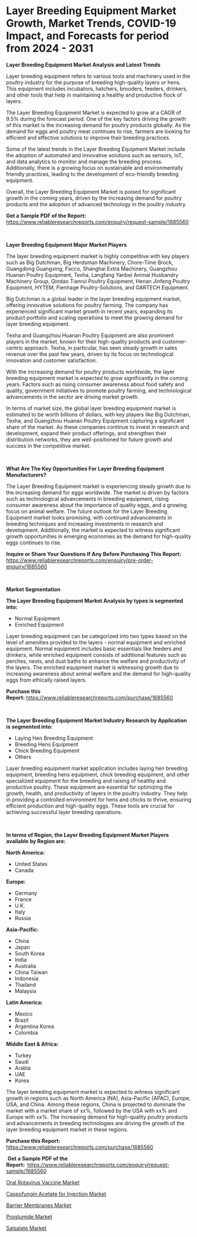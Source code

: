 <p><h1>Layer Breeding Equipment Market Growth, Market Trends, COVID-19 Impact, and Forecasts for period from 2024 - 2031</h1></p><p><strong>Layer Breeding Equipment Market Analysis and Latest Trends</strong></p>
<p><p>Layer breeding equipment refers to various tools and machinery used in the poultry industry for the purpose of breeding high-quality layers or hens. This equipment includes incubators, hatchers, brooders, feeders, drinkers, and other tools that help in maintaining a healthy and productive flock of layers.</p><p>The Layer Breeding Equipment Market is expected to grow at a CAGR of 9.5% during the forecast period. One of the key factors driving the growth of this market is the increasing demand for poultry products globally. As the demand for eggs and poultry meat continues to rise, farmers are looking for efficient and effective solutions to improve their breeding practices.</p><p>Some of the latest trends in the Layer Breeding Equipment Market include the adoption of automated and innovative solutions such as sensors, IoT, and data analytics to monitor and manage the breeding process. Additionally, there is a growing focus on sustainable and environmentally friendly practices, leading to the development of eco-friendly breeding equipment.</p><p>Overall, the Layer Breeding Equipment Market is poised for significant growth in the coming years, driven by the increasing demand for poultry products and the adoption of advanced technology in the poultry industry.</p></p>
<p><strong>Get a Sample PDF of the Report:&nbsp;</strong> <a href="https://www.reliableresearchreports.com/enquiry/request-sample/1685560">https://www.reliableresearchreports.com/enquiry/request-sample/1685560</a></p>
<p>&nbsp;</p>
<p><strong>Layer Breeding Equipment Major Market Players</strong></p>
<p><p>The layer breeding equipment market is highly competitive with key players such as Big Dutchman, Big Herdsman Machinery, Chore-Time Brock, Guangdong Guangxing, Facco, Shanghai Extra Machinery, Guangzhou Huanan Poultry Equipment, Texha, Langfang Yanbei Animal Husbandry Machinery Group, Qindao Tianrui Poultry Equipment, Henan Jinfeng Poultry Equipment, HYTEM, Fienhage Poultry-Solutions, and GARTECH Equipment.</p><p>Big Dutchman is a global leader in the layer breeding equipment market, offering innovative solutions for poultry farming. The company has experienced significant market growth in recent years, expanding its product portfolio and scaling operations to meet the growing demand for layer breeding equipment.</p><p>Texha and Guangzhou Huanan Poultry Equipment are also prominent players in the market, known for their high-quality products and customer-centric approach. Texha, in particular, has seen steady growth in sales revenue over the past few years, driven by its focus on technological innovation and customer satisfaction.</p><p>With the increasing demand for poultry products worldwide, the layer breeding equipment market is expected to grow significantly in the coming years. Factors such as rising consumer awareness about food safety and quality, government initiatives to promote poultry farming, and technological advancements in the sector are driving market growth.</p><p>In terms of market size, the global layer breeding equipment market is estimated to be worth billions of dollars, with key players like Big Dutchman, Texha, and Guangzhou Huanan Poultry Equipment capturing a significant share of the market. As these companies continue to invest in research and development, expand their product offerings, and strengthen their distribution networks, they are well-positioned for future growth and success in the competitive market.</p></p>
<p>&nbsp;</p>
<p><strong>What Are The Key Opportunities For Layer Breeding Equipment Manufacturers?</strong></p>
<p><p>The Layer Breeding Equipment market is experiencing steady growth due to the increasing demand for eggs worldwide. The market is driven by factors such as technological advancements in breeding equipment, rising consumer awareness about the importance of quality eggs, and a growing focus on animal welfare. The future outlook for the Layer Breeding Equipment market looks promising, with continued advancements in breeding techniques and increasing investments in research and development. Additionally, the market is expected to witness significant growth opportunities in emerging economies as the demand for high-quality eggs continues to rise.</p></p>
<p><strong>Inquire or Share Your Questions If Any Before Purchasing This Report:</strong> <a href="https://www.reliableresearchreports.com/enquiry/pre-order-enquiry/1685560">https://www.reliableresearchreports.com/enquiry/pre-order-enquiry/1685560</a></p>
<p>&nbsp;</p>
<p><strong>Market Segmentation</strong></p>
<p><strong>The Layer Breeding Equipment Market Analysis by types is segmented into:</strong></p>
<p><ul><li>Normal Equipment</li><li>Enriched Equipment</li></ul></p>
<p><p>Layer breeding equipment can be categorized into two types based on the level of amenities provided to the layers - normal equipment and enriched equipment. Normal equipment includes basic essentials like feeders and drinkers, while enriched equipment consists of additional features such as perches, nests, and dust baths to enhance the welfare and productivity of the layers. The enriched equipment market is witnessing growth due to increasing awareness about animal welfare and the demand for high-quality eggs from ethically raised layers.</p></p>
<p><strong>Purchase this Report:&nbsp;</strong><a href="https://www.reliableresearchreports.com/purchase/1685560">https://www.reliableresearchreports.com/purchase/1685560</a></p>
<p>&nbsp;</p>
<p><strong>The Layer Breeding Equipment Market Industry Research by Application is segmented into:</strong></p>
<p><ul><li>Laying Hen Breeding Equipment</li><li>Breeding Hens Equipment</li><li>Chick Breeding Equipment</li><li>Others</li></ul></p>
<p><p>Layer breeding equipment market application includes laying hen breeding equipment, breeding hens equipment, chick breeding equipment, and other specialized equipment for the breeding and raising of healthy and productive poultry. These equipment are essential for optimizing the growth, health, and productivity of layers in the poultry industry. They help in providing a controlled environment for hens and chicks to thrive, ensuring efficient production and high-quality eggs. These tools are crucial for achieving successful layer breeding operations.</p></p>
<p>&nbsp;</p>
<p><strong>In terms of Region, the Layer Breeding Equipment Market Players available by Region are:</strong></p>
<p>
    <p> <strong> North America: </strong>
        <ul>
            <li>United States</li>
            <li>Canada</li>
        </ul>
        </p> 
    <p> <strong> Europe: </strong>
        <ul>
            <li>Germany</li>
            <li>France</li>
            <li>U.K.</li>
            <li>Italy</li>
            <li>Russia</li>
        </ul>
        </p> 
    <p> <strong> Asia-Pacific: </strong>
        <ul>
            <li>China</li>
            <li>Japan</li>
            <li>South Korea</li>
            <li>India</li>
            <li>Australia</li>
            <li>China Taiwan</li>
            <li>Indonesia</li>
            <li>Thailand</li>
            <li>Malaysia</li>
        </ul>
        </p> 
    <p> <strong> Latin America: </strong>
        <ul>
            <li>Mexico</li>
            <li>Brazil</li>
            <li>Argentina Korea</li>
            <li>Colombia</li>
        </ul>
        </p> 
    <p> <strong> Middle East & Africa: </strong>
        <ul>
            <li>Turkey</li>
            <li>Saudi</li>
            <li>Arabia</li>
            <li>UAE</li>
            <li>Korea</li>
        </ul>
    </p>
    </p>
<p><p>The layer breeding equipment market is expected to witness significant growth in regions such as North America (NA), Asia-Pacific (APAC), Europe, USA, and China. Among these regions, China is projected to dominate the market with a market share of xx%, followed by the USA with xx% and Europe with xx%. The increasing demand for high-quality poultry products and advancements in breeding technologies are driving the growth of the layer breeding equipment market in these regions.</p></p>
<p><strong>Purchase this Report: </strong><a href="https://www.reliableresearchreports.com/purchase/1685560">https://www.reliableresearchreports.com/purchase/1685560</a></p>
<p>&nbsp;<strong>Get a Sample PDF of the Report:&nbsp;&nbsp;</strong><a href="https://www.reliableresearchreports.com/enquiry/request-sample/1685560">https://www.reliableresearchreports.com/enquiry/request-sample/1685560</a></p>
<p><strong></strong></p>
<p><p><a href="https://medium.com/@isomgleason/oral-rotavirus-vaccine-market-furnishes-information-on-market-share-market-trends-and-market-7a4677cd7a50">Oral Rotavirus Vaccine Market</a></p><p><a href="https://medium.com/@isomgleason/caspofungin-acetate-for-injection-market-size-reveals-the-best-marketing-channels-in-global-295544a6a9c5">Caspofungin Acetate for Injection Market</a></p><p><a href="https://medium.com/@santosh.reportprime/barrier-membranes-market-furnishes-information-on-market-share-market-trends-and-market-growth-4e789f151681">Barrier Membranes Market</a></p><p><a href="https://medium.com/@santosh.reportprime/proglumide-market-insights-into-market-cagr-market-trends-and-growth-strategies-7adc7fefab3b">Proglumide Market</a></p><p><a href="https://medium.com/@isomgleason/salsalate-market-trends-and-market-analysis-forecasted-for-period-2024-2031-d05cbade0658">Salsalate Market</a></p></p>